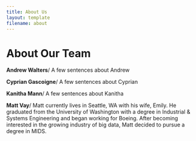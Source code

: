 ```yaml
---
title: About Us
layout: template
filename: about
--- 
```


# About Our Team

**Andrew Walters**/
A few sentences about Andrew

**Cyprian Gascoigne**/
A few sentences about Cyprian

**Kanitha Mann**/
A few sentences about Kanitha

**Matt Vay**/
Matt currently lives in Seattle, WA with his wife, Emily. He graduated from the University of Washington with a degree in Industrial & Systems Engineering and began working for Boeing. After becoming interested in the growing industry of big data, Matt decided to pursue a degree in MIDS.

